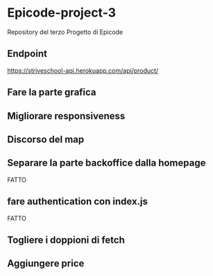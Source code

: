 # Epicode-project-3
Repository del terzo Progetto di Epicode

## Endpoint
https://striveschool-api.herokuapp.com/api/product/

## Fare la parte grafica

## Migliorare responsiveness

## Discorso del map

## Separare la parte backoffice dalla homepage
FATTO

## fare authentication con index.js
FATTO

## Togliere i doppioni di fetch

## Aggiungere price